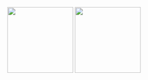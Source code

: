 <img src= "https://user-images.githubusercontent.com/101756728/159022207-31459025-0002-48af-91e7-1044820cd57b.gif" width="150" height="150"/> <img src= "https://user-images.githubusercontent.com/101756728/159074810-85382dfe-3378-45da-9029-60a727034712.gif" width="150" height="150"/>

